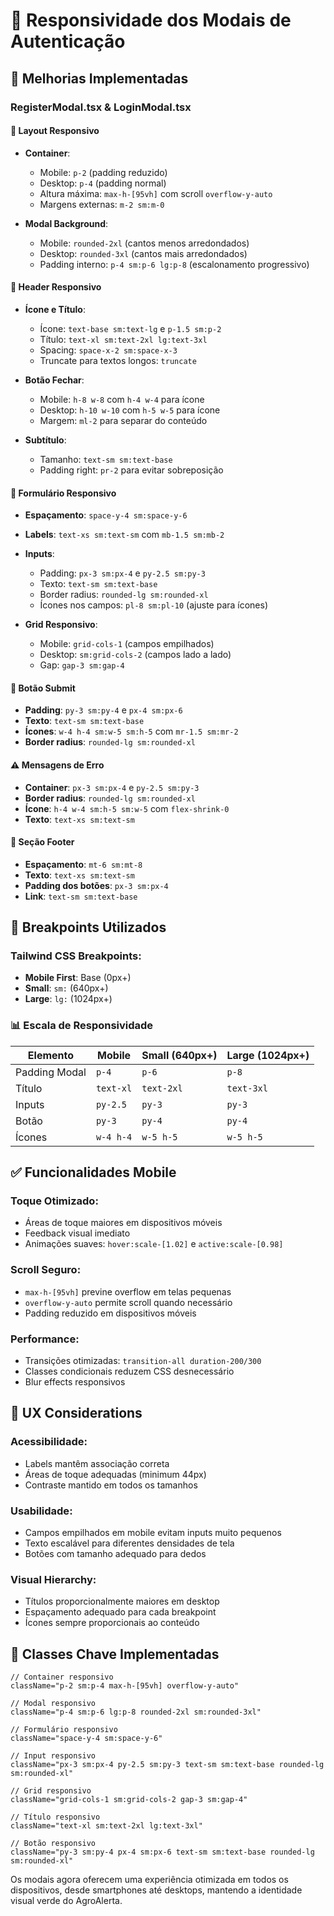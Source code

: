 # 📱 Responsividade dos Modais de Autenticação

## 🎯 Melhorias Implementadas

### **RegisterModal.tsx & LoginModal.tsx**

#### 📐 **Layout Responsivo**
- **Container**: 
  - Mobile: `p-2` (padding reduzido)
  - Desktop: `p-4` (padding normal)
  - Altura máxima: `max-h-[95vh]` com scroll `overflow-y-auto`
  - Margens externas: `m-2 sm:m-0`

- **Modal Background**:
  - Mobile: `rounded-2xl` (cantos menos arredondados)
  - Desktop: `rounded-3xl` (cantos mais arredondados)
  - Padding interno: `p-4 sm:p-6 lg:p-8` (escalonamento progressivo)

#### 🎨 **Header Responsivo**
- **Ícone e Título**:
  - Ícone: `text-base sm:text-lg` e `p-1.5 sm:p-2`
  - Título: `text-xl sm:text-2xl lg:text-3xl`
  - Spacing: `space-x-2 sm:space-x-3`
  - Truncate para textos longos: `truncate`

- **Botão Fechar**:
  - Mobile: `h-8 w-8` com `h-4 w-4` para ícone
  - Desktop: `h-10 w-10` com `h-5 w-5` para ícone
  - Margem: `ml-2` para separar do conteúdo

- **Subtítulo**:
  - Tamanho: `text-sm sm:text-base`
  - Padding right: `pr-2` para evitar sobreposição

#### 📝 **Formulário Responsivo**
- **Espaçamento**: `space-y-4 sm:space-y-6`
- **Labels**: `text-xs sm:text-sm` com `mb-1.5 sm:mb-2`
- **Inputs**:
  - Padding: `px-3 sm:px-4` e `py-2.5 sm:py-3`
  - Texto: `text-sm sm:text-base`
  - Border radius: `rounded-lg sm:rounded-xl`
  - Ícones nos campos: `pl-8 sm:pl-10` (ajuste para ícones)

- **Grid Responsivo**:
  - Mobile: `grid-cols-1` (campos empilhados)
  - Desktop: `sm:grid-cols-2` (campos lado a lado)
  - Gap: `gap-3 sm:gap-4`

#### 🔘 **Botão Submit**
- **Padding**: `py-3 sm:py-4` e `px-4 sm:px-6`
- **Texto**: `text-sm sm:text-base`
- **Ícones**: `w-4 h-4 sm:w-5 sm:h-5` com `mr-1.5 sm:mr-2`
- **Border radius**: `rounded-lg sm:rounded-xl`

#### ⚠️ **Mensagens de Erro**
- **Container**: `px-3 sm:px-4` e `py-2.5 sm:py-3`
- **Border radius**: `rounded-lg sm:rounded-xl`
- **Ícone**: `h-4 w-4 sm:h-5 sm:w-5` com `flex-shrink-0`
- **Texto**: `text-xs sm:text-sm`

#### 🔗 **Seção Footer**
- **Espaçamento**: `mt-6 sm:mt-8`
- **Texto**: `text-xs sm:text-sm`
- **Padding dos botões**: `px-3 sm:px-4`
- **Link**: `text-sm sm:text-base`

## 🚀 **Breakpoints Utilizados**

### Tailwind CSS Breakpoints:
- **Mobile First**: Base (0px+)
- **Small**: `sm:` (640px+)
- **Large**: `lg:` (1024px+)

### 📊 **Escala de Responsividade**

| Elemento | Mobile | Small (640px+) | Large (1024px+) |
|----------|--------|---------------|----------------|
| Padding Modal | `p-4` | `p-6` | `p-8` |
| Título | `text-xl` | `text-2xl` | `text-3xl` |
| Inputs | `py-2.5` | `py-3` | `py-3` |
| Botão | `py-3` | `py-4` | `py-4` |
| Ícones | `w-4 h-4` | `w-5 h-5` | `w-5 h-5` |

## ✅ **Funcionalidades Mobile**

### **Toque Otimizado**:
- Áreas de toque maiores em dispositivos móveis
- Feedback visual imediato
- Animações suaves: `hover:scale-[1.02]` e `active:scale-[0.98]`

### **Scroll Seguro**:
- `max-h-[95vh]` previne overflow em telas pequenas
- `overflow-y-auto` permite scroll quando necessário
- Padding reduzido em dispositivos móveis

### **Performance**:
- Transições otimizadas: `transition-all duration-200/300`
- Classes condicionais reduzem CSS desnecessário
- Blur effects responsivos

## 🎯 **UX Considerations**

### **Acessibilidade**:
- Labels mantêm associação correta
- Áreas de toque adequadas (minimum 44px)
- Contraste mantido em todos os tamanhos

### **Usabilidade**:
- Campos empilhados em mobile evitam inputs muito pequenos
- Texto escalável para diferentes densidades de tela
- Botões com tamanho adequado para dedos

### **Visual Hierarchy**:
- Títulos proporcionalmente maiores em desktop
- Espaçamento adequado para cada breakpoint
- Ícones sempre proporcionais ao conteúdo

## 🔧 **Classes Chave Implementadas**

```tsx
// Container responsivo
className="p-2 sm:p-4 max-h-[95vh] overflow-y-auto"

// Modal responsivo  
className="p-4 sm:p-6 lg:p-8 rounded-2xl sm:rounded-3xl"

// Formulário responsivo
className="space-y-4 sm:space-y-6"

// Input responsivo
className="px-3 sm:px-4 py-2.5 sm:py-3 text-sm sm:text-base rounded-lg sm:rounded-xl"

// Grid responsivo
className="grid-cols-1 sm:grid-cols-2 gap-3 sm:gap-4"

// Título responsivo
className="text-xl sm:text-2xl lg:text-3xl"

// Botão responsivo
className="py-3 sm:py-4 px-4 sm:px-6 text-sm sm:text-base rounded-lg sm:rounded-xl"
```

Os modais agora oferecem uma experiência otimizada em todos os dispositivos, desde smartphones até desktops, mantendo a identidade visual verde do AgroAlerta.
